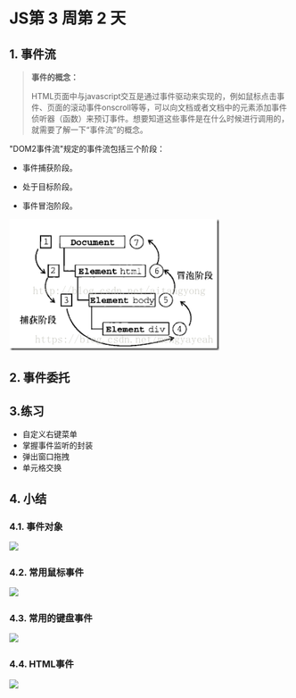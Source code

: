 # JS第 3 周第 2 天

## 1. 事件流

> **事件的概念：**
>
> ​		HTML页面中与javascript交互是通过事件驱动来实现的，例如鼠标点击事件、页面的滚动事件onscroll等等，可以向文档或者文档中的元素添加事件侦听器（函数）来预订事件。想要知道这些事件是在什么时候进行调用的，就需要了解一下“事件流”的概念。

"DOM2事件流"规定的事件流包括三个阶段：

- 事件捕获阶段。

- 处于目标阶段。
- 事件冒泡阶段。

![](./shijianliu.png)

## 2. 事件委托

## 3.练习

- 自定义右键菜单
- 掌握事件监听的封装
- 弹出窗口拖拽
- 单元格交换

## 4. 小结

### 4.1. 事件对象

![](https://images2017.cnblogs.com/blog/1172047/201708/1172047-20170814192418428-1979864551.png)

### 4.2. 常用鼠标事件

![](https://images2017.cnblogs.com/blog/1172047/201708/1172047-20170814193217646-744979821.png)

### 4.3. 常用的键盘事件

![](https://images2017.cnblogs.com/blog/1172047/201708/1172047-20170814193736303-723242205.png)

### 4.4. HTML事件

![](https://images2017.cnblogs.com/blog/1172047/201708/1172047-20170814195226271-514870726.png)